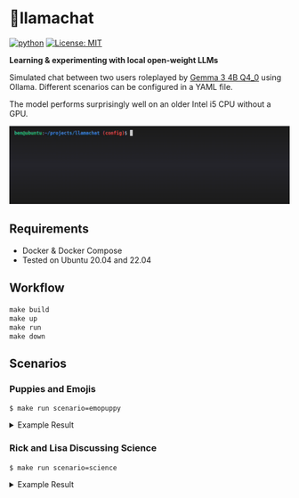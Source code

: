 # 🦙llamachat  
[![python](https://img.shields.io/badge/python-3.13-blue?style=flat&logo=python&logoColor=white)](https://www.python.org)
[![License: MIT](https://img.shields.io/badge/License-MIT-yellow.svg)](https://opensource.org/licenses/MIT)

**Learning & experimenting with local open-weight LLMs**

Simulated chat between two users roleplayed by [Gemma 3 4B Q4_0](https://ollama.com/library/gemma3:4b) using Ollama. Different scenarios can be configured in a YAML file. 

The model performs surprisingly well on an older Intel i5 CPU without a GPU.

![This GIF is missing. But it's a good opportunity to remind everyone it's pronounced GIF, not JIF.](./assets/llamachat.gif)

## Requirements

- Docker & Docker Compose
- Tested on Ubuntu 20.04 and 22.04

## Workflow

```shell
make build
make up
make run
make down
```

## Scenarios

### Puppies and Emojis

```shell
$ make run scenario=emopuppy
```

<details>
<summary>Example Result</summary>


```shell
Bingo: 👋💖
Bluey: 🐾🥰
Bingo: 🐾😆💖! 🦴🤸‍♀️
Bluey: 😆💖🤸‍♀️🐾🥰! 🦴🥳💖🐾!
Bingo: 🐾🥰🤸‍♀️🥳💖! 🦴😆🤸‍♀️💖! 🐾😆🥰🤸‍♀️🥳! 🦴💖🐾🥰!
Bluey: 😆💖🐾🤸‍♀️🥳! 🦴🥰🤸‍♀️💖! 🐾😆🤸‍♀️🥳! 🦴💖🐾🥰! 🥳💖🐾🤸‍♀️! 🦴😆🤸‍♀️💖!
Bingo: 🐾😆💖! 🤸‍♀️🥳🦴! 🐾🥰🤸‍♀️💖! 🦴😆🤸‍♀️🥳! 🐾🥰🤸‍♀️🥳! 🥳💖🐾🤸‍♀️! 🦴😆🤸‍♀️💖! 😊🐾💖!
Bluey: 🤸‍♀️🥳🐾😆💖! 🦴🥰🤸‍♀️🥳! 🐾😆🤸‍♀️🥳! 🦴💖🐾🥰! 😊🤸‍♀️💖🐾! 🥳😆🤸‍♀️💖! 🦴🤸‍♀️🥳🥰!
Bingo: 😆💖🤸‍♀️🐾🥰! 🥳🤸‍♀️🐾😆💖! 🦴💖🤸‍♀️🥳! 🐾😆🤸‍♀️🥳! 🦴🤸‍♀️🥰💖! 😊🤸‍♀️🐾💖!
Bluey: 🤸‍♀️🥳💖🦴! 🐾😆🥰🤸‍♀️🥳! 😊🤸‍♀️💖🐾! 🥳💖🐾🤸‍♀️! 🦴😆🤸‍♀️💖! 🤸‍♀️🥳🥰! 😊🐾💖! 🤸‍♀️🥳🦴! 🐾😆🤸‍♀️🥳! 🥳💖🐾🤸‍♀️! 🤸‍♀️🥳💖! 😊🤸‍♀️🥳! 🤸‍♀️🥳💖!
Bingo: 😆💖🐾🤸‍♀️🥳! 🦴🥰🤸‍♀️💖! 🐾😆🤸‍♀️🥳! 🥳💖🐾🤸‍♀️! 🤸‍♀️😆💖! 😊🐾💖! 🤸‍♀️🥳🦴! 🐾🥰🤸‍♀️🥳! 🥳💖🐾🤸‍♀️! 🤸‍♀️🥳💖! 😊🤸‍♀️🥳! 🤸‍♀️🥳💖!
```

</details>

### Rick and Lisa Discussing Science

```shell
$ make run scenario=science
```

<details>
<summary>Example Result</summary>


```shell
Rick: Hey Lisa, what's up? 🤪

Lisa: Hello. I’ve been reviewing the latest advancements in transformer models. Specifically, the scaling laws are proving remarkably consistent, suggesting a predictable trajectory for performance improvements. It’s fascinating, though I remain cautious about over-interpretation. What have you been investigating?

Rick: 🤯 Scaling laws are wild! I'm chasing diffusion models. 🎨 It's like magic! ✨ What's your take? 🤔

Lisa: Interesting. The sheer scale of these transformer models is… concerning, frankly. The computational cost alone is staggering. I'm focusing on the limitations of attention mechanisms – the quadratic scaling with sequence length. It presents significant bottlenecks. Diffusion models, I acknowledge, offer an alternative approach. Do you believe they truly circumvent the fundamental computational constraints, or are they simply shifting the problem?

Rick: Massive! 🤯 Scaling is scary. But diffusion? Genius! 🎨 Clever workaround. 👍 Keep exploring! 🚀

Lisa: Indeed. The probabilistic nature of diffusion offers a potential path. However, I’m skeptical of their long-term robustness. The reliance on stochastic processes introduces inherent variability. Are you seeing evidence of this in your experiments? Specifically, I’m examining the effect of noise schedules on sample quality versus training efficiency. It’s proving a complex interplay.
(...)
```

</details>
